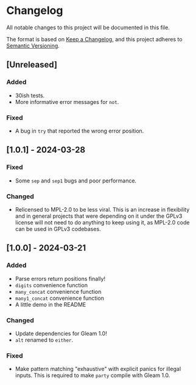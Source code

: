 # Changelog

All notable changes to this project will be documented in this file.

The format is based on [Keep a Changelog](https://keepachangelog.com/en/1.1.0/),
and this project adheres to [Semantic Versioning](https://semver.org/spec/v2.0.0.html).

## [Unreleased]

### Added

 - 30ish tests.
 - More informative error messages for `not`.

### Fixed

 - A bug in `try` that reported the wrong error position.

## [1.0.1] - 2024-03-28

### Fixed

 - Some `sep` and `sep1` bugs and poor performance.

### Changed

 - Relicensed to MPL-2.0 to be less viral. This is an increase in flexibility and in general projects that were depending on it under the GPLv3 license will not need to do anything to keep using it, as MPL-2.0 code can be used in GPLv3 codebases.

## [1.0.0] - 2024-03-21

### Added

 - Parse errors return positions finally!
 - `digits` convenience function
 - `many_concat` convenience function
 - `many1_concat` convenience function
 - A little demo in the README

### Changed

 - Update dependencies for Gleam 1.0!
 - `alt` renamed to `either`.

### Fixed

 - Make pattern matching "exhaustive" with explicit panics for illegal inputs. This is required to make `party` compile with Gleam 1.0.